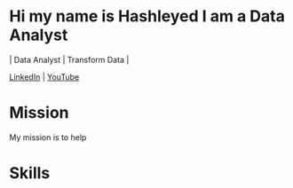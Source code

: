 <!--- <h1 align="left">Hi 👋! My name is Hashleyed and I'm a Data Analyst from USA</h1>

| Data Analyst | Trasnform data |
###

<div align="left">
  <img src="https://cdn.jsdelivr.net/gh/devicons/devicon/icons/javascript/javascript-original.svg" height="30" alt="javascript logo"  />
  <img width="12" />
  <img src="https://cdn.jsdelivr.net/gh/devicons/devicon/icons/typescript/typescript-original.svg" height="30" alt="typescript logo"  />
  <img width="12" />
  <img src="https://cdn.jsdelivr.net/gh/devicons/devicon/icons/react/react-original.svg" height="30" alt="react logo"  />
  <img width="12" />
  <img src="https://cdn.jsdelivr.net/gh/devicons/devicon/icons/html5/html5-original.svg" height="30" alt="html5 logo"  />
  <img width="12" />
  <img src="https://cdn.jsdelivr.net/gh/devicons/devicon/icons/css3/css3-original.svg" height="30" alt="css3 logo"  />
  <img width="12" />
  <img src="https://cdn.jsdelivr.net/gh/devicons/devicon/icons/python/python-original.svg" height="30" alt="python logo"  />
  <img width="12" />
  <img src="https://cdn.jsdelivr.net/gh/devicons/devicon/icons/csharp/csharp-original.svg" height="30" alt="csharp logo"  />
</div>

###

<div align="left">
  <a href="https://www.youtube.com/@esanalysis" target="_blank">
    <img src="https://img.shields.io/static/v1?message=Youtube&logo=youtube&label=Subscribe&color=FF0000&logoColor=white&labelColor=caf0f8&style=flat" height="30" alt="youtube logo"  />
  </a>
  <a href="hashleyed@outlook.com" target="_blank">
    <img src="https://img.shields.io/static/v1?message=Gmail&logo=gmail&label=Reach%20Out&color=D14836&logoColor=white&labelColor=caf0f8&style=flat" height="30" alt="gmail logo"  />
  </a>
  <a href="https://www.linkedin.com/in/edwigesongong/" target="_blank">
    <img src="https://img.shields.io/static/v1?message=LinkedIn&logo=linkedin&label=Connect&color=0077B5&logoColor=white&labelColor=caf0f8&style=flat" height="30" alt="linkedin logo"  />
  </a>
</div>

###

###


# Mission :dart:
My mission is to help other people excel in Data Analytics


# Sills
* Data Analysis
  * Power BI
  * Excel
  * SQL

* Documentation
  * Microsoft Office Suite
  * Notion

# Project
-----


# Connect With Me
----
</br></br>
</br></br> --->

# Hi my name is Hashleyed I am a Data Analyst

| Data Analyst | Transform Data |

[LinkedIn](https://www.linkedin.com/in/edwigesongong/) | [YouTube](https://www.youtube.com/@esanalysis)

# Mission
My mission is to help

# Skills



